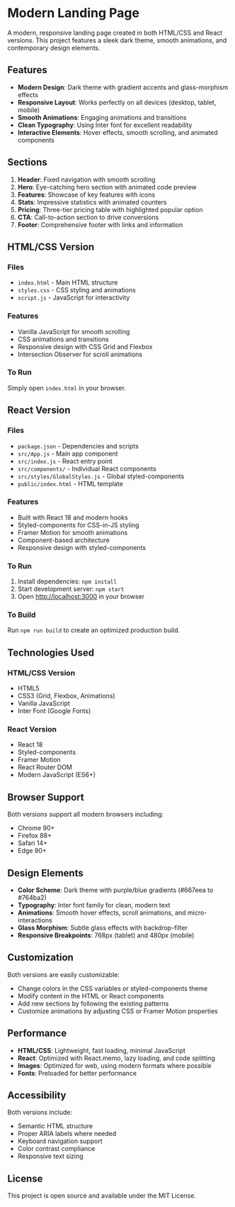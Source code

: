 # Modern Landing Page

A modern, responsive landing page created in both HTML/CSS and React versions. This project features a sleek dark theme, smooth animations, and contemporary design elements.

## Features

- **Modern Design**: Dark theme with gradient accents and glass-morphism effects
- **Responsive Layout**: Works perfectly on all devices (desktop, tablet, mobile)
- **Smooth Animations**: Engaging animations and transitions
- **Clean Typography**: Using Inter font for excellent readability
- **Interactive Elements**: Hover effects, smooth scrolling, and animated components

## Sections

1. **Header**: Fixed navigation with smooth scrolling
2. **Hero**: Eye-catching hero section with animated code preview
3. **Features**: Showcase of key features with icons
4. **Stats**: Impressive statistics with animated counters
5. **Pricing**: Three-tier pricing table with highlighted popular option
6. **CTA**: Call-to-action section to drive conversions
7. **Footer**: Comprehensive footer with links and information

## HTML/CSS Version

### Files
- `index.html` - Main HTML structure
- `styles.css` - CSS styling and animations
- `script.js` - JavaScript for interactivity

### Features
- Vanilla JavaScript for smooth scrolling
- CSS animations and transitions
- Responsive design with CSS Grid and Flexbox
- Intersection Observer for scroll animations

### To Run
Simply open `index.html` in your browser.

## React Version

### Files
- `package.json` - Dependencies and scripts
- `src/App.js` - Main app component
- `src/index.js` - React entry point
- `src/components/` - Individual React components
- `src/styles/GlobalStyles.js` - Global styled-components
- `public/index.html` - HTML template

### Features
- Built with React 18 and modern hooks
- Styled-components for CSS-in-JS styling
- Framer Motion for smooth animations
- Component-based architecture
- Responsive design with styled-components

### To Run
1. Install dependencies: `npm install`
2. Start development server: `npm start`
3. Open [http://localhost:3000](http://localhost:3000) in your browser

### To Build
Run `npm run build` to create an optimized production build.

## Technologies Used

### HTML/CSS Version
- HTML5
- CSS3 (Grid, Flexbox, Animations)
- Vanilla JavaScript
- Inter Font (Google Fonts)

### React Version
- React 18
- Styled-components
- Framer Motion
- React Router DOM
- Modern JavaScript (ES6+)

## Browser Support

Both versions support all modern browsers including:
- Chrome 90+
- Firefox 88+
- Safari 14+
- Edge 90+

## Design Elements

- **Color Scheme**: Dark theme with purple/blue gradients (#667eea to #764ba2)
- **Typography**: Inter font family for clean, modern text
- **Animations**: Smooth hover effects, scroll animations, and micro-interactions
- **Glass Morphism**: Subtle glass effects with backdrop-filter
- **Responsive Breakpoints**: 768px (tablet) and 480px (mobile)

## Customization

Both versions are easily customizable:
- Change colors in the CSS variables or styled-components theme
- Modify content in the HTML or React components
- Add new sections by following the existing patterns
- Customize animations by adjusting CSS or Framer Motion properties

## Performance

- **HTML/CSS**: Lightweight, fast loading, minimal JavaScript
- **React**: Optimized with React.memo, lazy loading, and code splitting
- **Images**: Optimized for web, using modern formats where possible
- **Fonts**: Preloaded for better performance

## Accessibility

Both versions include:
- Semantic HTML structure
- Proper ARIA labels where needed
- Keyboard navigation support
- Color contrast compliance
- Responsive text sizing

## License

This project is open source and available under the MIT License.
